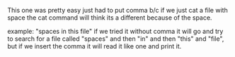 This one was pretty easy just had to put comma b/c if we just cat a file with space the cat command will think its a different because of the space.

example: "spaces in this file" if we tried it without comma it will go and try to search for a file called "spaces" and then "in" and then "this" and "file", but if we insert the comma it will read it like one and print it.

